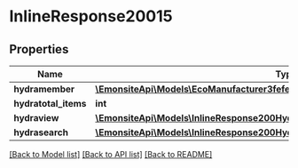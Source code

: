 # InlineResponse20015

## Properties
Name | Type | Description | Notes
------------ | ------------- | ------------- | -------------
**hydramember** | [**\EmonsiteApi\Models\EcoManufacturer3fefe29d8db145737169803b5fde4d82Jsonld[]**](EcoManufacturer3fefe29d8db145737169803b5fde4d82Jsonld.md) |  | 
**hydratotal_items** | **int** |  | [optional] 
**hydraview** | [**\EmonsiteApi\Models\InlineResponse200Hydraview**](InlineResponse200Hydraview.md) |  | [optional] 
**hydrasearch** | [**\EmonsiteApi\Models\InlineResponse200Hydrasearch**](InlineResponse200Hydrasearch.md) |  | [optional] 

[[Back to Model list]](../../README.md#documentation-for-models) [[Back to API list]](../../README.md#documentation-for-api-endpoints) [[Back to README]](../../README.md)

